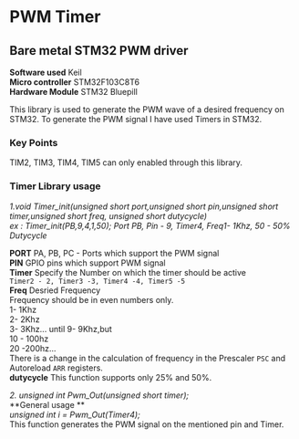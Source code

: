 # PWM Timer
## Bare metal STM32 PWM driver  
**Software used** Keil  
**Micro controller** STM32F103C8T6  
**Hardware Module** STM32 Bluepill


This library is used to generate the PWM wave of a desired frequency on STM32.
To generate the PWM signal I have used Timers in STM32.

### Key Points
TIM2, TIM3, TIM4, TIM5 can only enabled through this library.

### Timer Library usage

_1.void Timer_init(unsigned short port,unsigned short pin,unsigned short timer,unsigned short freq, unsigned short dutycycle)_  
_ex : Timer_init(PB,9,4,1,50); Port PB, Pin - 9, Timer4, Freq1- 1Khz, 50 - 50% Dutycycle_

**PORT** PA, PB, PC - Ports which support the PWM signal  
**PIN** GPIO pins which support PWM signal  
**Timer** Specify the Number on which the timer should be active  
`Timer2 - 2, Timer3 -3, Timer4 -4, Timer5 -5`  
**Freq** Desried Frequency  
Frequency should be in even numbers only.  
1- 1Khz  
2- 2Khz  
3- 3Khz... until 9- 9Khz,but  
10 - 100hz  
20 -200hz...  
There is a change in the calculation of frequency in the Prescaler `PSC` and Autoreload `ARR` registers.  
**dutycycle** This function supports only 25% and 50%.  

_2. unsigned int Pwm_Out(unsigned short timer);_  
**General usage **  
_unsigned int i = Pwm_Out(Timer4);_  
This function generates the PWM signal on the mentioned pin and Timer.












